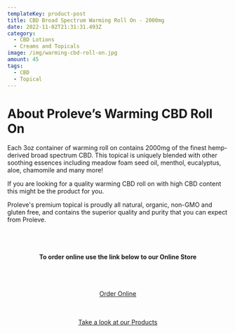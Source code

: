 ```yaml
---
templateKey: product-post
title: CBD Broad Spectrum Warming Roll On - 2000mg
date: 2022-11-02T21:31:31.493Z
category:
  - CBD Lotions
  - Creams and Topicals
image: /img/warming-cbd-roll-on.jpg
amount: 45
tags:
  - CBD
  - Topical
---
```

# **About Proleve’s Warming CBD Roll On**

Each 3oz container of warming roll on contains 2000mg of the finest hemp-derived broad spectrum CBD. This topical is uniquely blended with other soothing essences including meadow foam seed oil, menthol, eucalyptus, aloe, chamomile and many more! 

If you are looking for a quality warming CBD roll on with high CBD content this might be the product for you.

Proleve's premium topical is proudly all natural, organic, non-GMO and gluten free, and contains the superior quality and purity that you can expect from Proleve.

<br><br>

<Center>

#### **To order online use the link below to our Online Store**

<br><br>

<Center><a class="link-view-more-products" target="_blank" href="https://capitalcbd.shop/product/cbd-broad-spectrum-warming-roll-on-2000mg/">Order Online</a></

<br><br><br>

<Center><a class="link-view-more-products" target="_blank" href="https://capitalamericanshaman.com/products">Take a look at our Products</a></Center>

<br><br>
